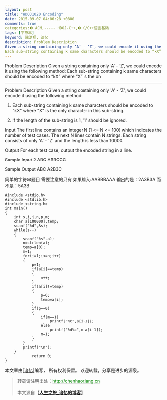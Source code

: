 ```yaml
---
layout: post
title: "HDOJ1020 Encoding"
date: 2015-09-07 04:06:28 +0800
comments: true
categories:❶ ACM,----- HDOJ-C++,❸ C/C++语言基础
tags: [字符串]
keyword: 陈浩翔, 谙忆
description: Problem Description 
Given a string containing only ‘A’ - ‘Z’, we could encode it using the following method: 
Each sub-string containing k same characters should be encoded to “kX” where “X” is the on 
---
```



Problem Description 
Given a string containing only ‘A’ - ‘Z’, we could encode it using the following method: 
Each sub-string containing k same characters should be encoded to “kX” where “X” is the on
<!-- more -->
----------

Problem Description
Given a string containing only 'A' - 'Z', we could encode it using the following method: 

1. Each sub-string containing k same characters should be encoded to "kX" where "X" is the only character in this sub-string.

2. If the length of the sub-string is 1, '1' should be ignored.

 

Input
The first line contains an integer N (1 <= N <= 100) which indicates the number of test cases. The next N lines contain N strings. Each string consists of only 'A' - 'Z' and the length is less than 10000.

 

Output
For each test case, output the encoded string in a line.

 

Sample Input
2
ABC
ABBCCC
 

Sample Output
ABC
A2B3C

简单的字符串题目
需要注意的只有
如果输入:AABBBAAA
输出的是：2A3B3A
而不是：5A3B

```
#include <stdio.h>
#include <stdlib.h>
#include <string.h>
int main()
{
    int s,i,j,n,p,m;
    char a[100000],temp;
    scanf("%d",&s);
    while(s--)
    {
        scanf("%s",a);
        n=strlen(a);
        temp=a[0];
        m=1;
        for(i=1;i<=n;i++)
        {
            p=1;
            if(a[i]==temp)
            {
                m++;
            }
            if(a[i]!=temp)
            {
                p=0;
                temp=a[i];
            }
            if(p==0)
            {
                if(m==1)
                    printf("%c",a[i-1]);
                else
                    printf("%d%c",m,a[i-1]);
                m=1;
            }
        }
        printf("\n");
    }
            return 0;
}

```

本文章由<a href="http://chenhaoxiang.cn/">[谙忆]</a>编写， 所有权利保留。 
欢迎转载，分享是进步的源泉。
<blockquote cite='陈浩翔'>
<p background-color='#D3D3D3'>转载请注明出处：<a href='http://chenhaoxiang.cn'><font color="green">http://chenhaoxiang.cn</font></a><br><br>
本文源自<strong>【<a href='http://chenhaoxiang.cn' target='_blank'>人生之旅_谙忆的博客</a>】</strong></p>
</blockquote>
